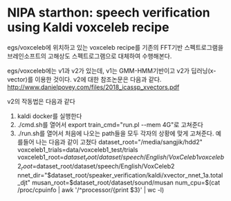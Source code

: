 NIPA starthon: speech verification using Kaldi voxceleb recipe
==============================================================

egs/voxceleb에 위치하고 있는 voxceleb recipe를
기존의 FFT기반 스펙트로그램을 브레인소프트의 고해상도 스펙트로그램으로 대체하여 수행해본다.

egs/voxceleb에는 v1과 v2가 있는데, 
v1는 GMM-HMM기반이고 v2가 딥러닝(x-vector)를 이용한 것이다.
v2에 대한 참조논문은 다음과 같다. http://www.danielpovey.com/files/2018_icassp_xvectors.pdf 

v2의 작동법은 다음과 같다
1. kaldi docker를 실행한다
2. ./cmd.sh를 열어서 export train_cmd="run.pl --mem 4G"로 고쳐준다
3. ./run.sh를 열어서 처음에 나오는 path들을 모두 각자의 상황에 맞게 고쳐준다. 
예를들어 나는 다음과 같이 고쳤다
dataset_root="/media/sangjik/hdd2"
voxceleb1_trials=data/voxceleb1_test/trials
voxceleb1_root=$dataset_root/dataset/speech/English/VoxCeleb1
voxceleb2_root=$dataset_root/dataset/speech/English/VoxCeleb2
nnet_dir="$dataset_root/speaker_verification/kaldi/xvector_nnet_1a.total_djt"
musan_root=$dataset_root/dataset/sound/musan
num_cpu=$(cat /proc/cpuinfo | awk '/^processor/{print $3}' | wc -l)

